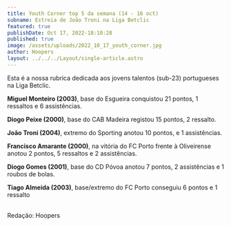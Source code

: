 ```yaml
---
title: Youth Corner top 5 da semana (14 - 16 oct)
subname: Estreia de João Troni na Liga Betclic
featured: true
publishDate: Oct 17, 2022-18:10:28
published: true
image: /assets/uploads/2022_10_17_youth_corner.jpg
author: Hoopers
layout: ../../../Layout/single-article.astro
---
```

<!--StartFragment-->

Esta é a nossa rubrica dedicada aos jovens talentos (sub-23) portugueses na Liga Betclic.



**Miguel Monteiro (2003)**, base do Esgueira conquistou 21 pontos, 1 ressaltos e 6 assistências.



**Diogo Peixe (2000)**, base do CAB Madeira registou 15 pontos, 2 ressalto.



**João Troni (2004)**, extremo do Sporting anotou 10 pontos, e 1 assistências. 



**Francisco Amarante (2000)**, na vitória do FC Porto frente à Oliveirense anotou 2 pontos, 5 ressaltos e 2 assistências.



**Diogo Gomes (2001)**, base do CD Póvoa anotou 7 pontos, 2 assistências e 1 roubos de bolas.



**Tiago Almeida (2003)**, base/extremo do FC Porto conseguiu 6 pontos e 1 ressalto

\
R﻿edação: Hoopers

<!--EndFragment-->